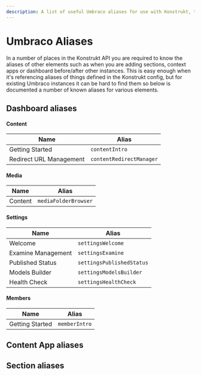 ```yaml
---
description: A list of useful Umbraco aliases for use with Konstrukt, the fluent administration panel builder for Umbraco.
---
```


# Umbraco Aliases

In a number of places in the Konstrukt API you are required to know the aliases of other elements such as when you are adding sections, context apps or dashboard before/after other instances. This is easy enough when it's referencing aliases of things defined in the Konstrukt config, but for existing Umbraco instances it can be hard to find them so below is documented a number of known aliases for various elements.

## Dashboard aliases

#### **Content**

| Name | Alias |
| -- | -- |
| Getting Started | `contentIntro` |
| Redirect URL Management | `contentRedirectManager` |

#### **Media**

| Name | Alias |
| -- | -- |
| Content | `mediaFolderBrowser` |

#### **Settings**

| Name | Alias |
| -- | -- |
| Welcome | `settingsWelcome` |
| Examine Management | `settingsExamine` |
| Published Status | `settingsPublishedStatus` |
| Models Builder | `settingsModelsBuilder` |
| Health Check | `settingsHealthCheck` |

#### **Members**

| Name | Alias |
| -- | -- |
| Getting Started | `memberIntro` |

## Content App aliases

## Section aliases